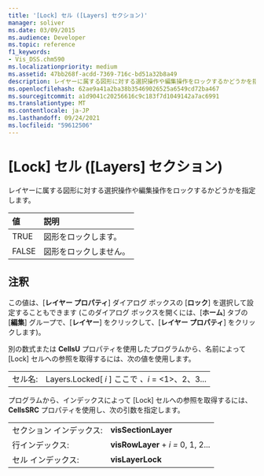 ```yaml
---
title: '[Lock] セル ([Layers] セクション)'
manager: soliver
ms.date: 03/09/2015
ms.audience: Developer
ms.topic: reference
f1_keywords:
- Vis_DSS.chm590
ms.localizationpriority: medium
ms.assetid: 47bb268f-acdd-7369-716c-bd51a32b8a49
description: レイヤーに属する図形に対する選択操作や編集操作をロックするかどうかを指定します。
ms.openlocfilehash: 62ae9a41a2ba38b35469026525a6549cd72ba467
ms.sourcegitcommit: a1d9041c20256616c9c183f7d1049142a7ac6991
ms.translationtype: MT
ms.contentlocale: ja-JP
ms.lasthandoff: 09/24/2021
ms.locfileid: "59612506"
---
```

# <a name="lock-cell-layers-section"></a>[Lock] セル ([Layers] セクション)

レイヤーに属する図形に対する選択操作や編集操作をロックするかどうかを指定します。
  
|**値**|**説明**|
|:-----|:-----|
|TRUE  <br/> |図形をロックします。  <br/> |
|FALSE  <br/> |図形をロックしません。  <br/> |
   
## <a name="remarks"></a>注釈

この値は、[**レイヤー プロパティ**] ダイアログ ボックスの [**ロック**] を選択して設定することもできます (このダイアログ ボックスを開くには、[**ホーム**] タブの [**編集**] グループで、[**レイヤー**] をクリックして、[**レイヤー プロパティ**] をクリックします)。
  
別の数式または **CellsU** プロパティを使用したプログラムから、名前によって [Lock] セルへの参照を取得するには、次の値を使用します。 
  
|||
|:-----|:-----|
|セル名:  <br/> |Layers.Locked[ *i*  ] ここで  *、i*  = <1>、2、3...  <br/> |
   
プログラムから、インデックスによって [Lock] セルへの参照を取得するには、**CellsSRC** プロパティを使用し、次の引数を指定します。 
  
|||
|:-----|:-----|
|セクション インデックス:  <br/> |**visSectionLayer** <br/> |
|行インデックス:  <br/> |**visRowLayer**  +  *i* *=* 0, 1, 2...  <br/> |
|セル インデックス:  <br/> |**visLayerLock** <br/> |
   

